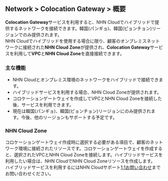 ## Network > Colocation Gateway > 概要

**Colocation Gateway**サービスを利用すると、NHN Cloudでハイブリッドで提供するネットワークを接続できます。韓国(パンギョ)、韓国(ピョンチョン)リージョンでのみ提供されます。<br>
NHN Cloudでハイブリッドを使用する場合に限り、顧客のオンプレミスネットワークに接続された**NHN Cloud Zone**が提供され、**Colocation Gateway**サービスを利用して**VPC**と**NHN Cloud Zone**を直接接続できます。

### 主な機能

* NHN Cloudとオンプレミス環境のネットワークをハイブリッドで接続できます。
* ハイブリッドサービスを利用する場合、NHN Cloud Zoneが提供されます。
* コロケーションゲートウェイを作成してVPCとNHN Cloud Zoneを接続した後、サービスを利用できます。
* 現在は韓国(パンギョ)、韓国(ピョンチョン)リージョンにのみ提供されます。今後、他のリージョンもサポートする予定です。

### NHN Cloud Zone

コロケーションゲートウェイ作成時に選択する必要がある項目で、顧客のネットワーク環境に接続されたリソースです。コロケーションゲートウェイを作成すると、選択されたVPCとNHN Cloud Zoneを接続します。ハイブリッドサービスを利用したい場合は、NHN CloudでNHN Cloud Zoneリソースを作成します。<br>ハイブリッドサービスを利用するにはNHN Cloudサポート[1:1お問い合わせ](https://www.toast.com/kr/support/inquiry)までお問い合わせください。

